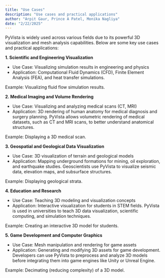 ```yaml
---
title: "Use Cases"
description: "Use cases and practical applications"
author: "Arpit Gaur, Prince A Patel, Monika Nagliya"
date: "2/22/2025"
---
```


PyVista is widely used across various fields due to its powerful 3D visualization and mesh analysis capabilities. Below are some key use cases and practical applications:

**1. Scientific and Engineering Visualization**
- Use Case: Visualizing simulation results in engineering and physics
- Application: Computational Fluid Dynamics (CFD), Finite Element Analysis (FEA), and heat transfer simulations.

Example: Visualizing fluid flow simulation results.

**2. Medical Imaging and Volume Rendering**
- Use Case: Visualizing and analyzing medical scans (CT, MRI)
- Application: 3D rendering of human anatomy for medical diagnosis and surgery planning.
PyVista allows volumetric rendering of medical datasets, such as CT and MRI scans, to better understand anatomical structures.

Example: Displaying a 3D medical scan.

**3. Geospatial and Geological Data Visualization**
- Use Case: 3D visualization of terrain and geological models
- Application: Mapping underground formations for mining, oil exploration, and earthquake studies.
Geoscientists use PyVista to visualize seismic data, elevation maps, and subsurface structures.

Example: Displaying geological strata.

**4. Education and Research**
- Use Case: Teaching 3D modeling and visualization concepts
- Application: Interactive visualization for students in STEM fields.
PyVista is used in universities to teach 3D data visualization, scientific computing, and simulation techniques.

Example: Creating an interactive 3D model for students.

**5. Game Development and Computer Graphics**
- Use Case: Mesh manipulation and rendering for game assets
- Application: Generating and modifying 3D assets for game development.
Developers can use PyVista to preprocess and analyze 3D models before integrating them into game engines like Unity or Unreal Engine.

Example: Decimating (reducing complexity) of a 3D model.